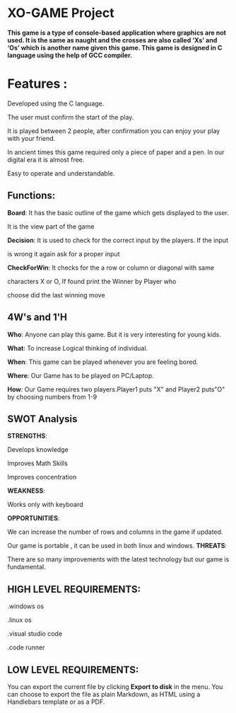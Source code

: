 # XO-GAME Project

**This game is a type of console-based application where graphics are not used. It is the same as naught and the crosses are also called ‘Xs’ and ‘Os’ which is another name given this game. This game is designed in C language using the help of GCC compiler.**


# Features :

Developed using the C language.

  

The user must confirm the start of the play.

  

It is played between 2 people, after confirmation you can enjoy your play with your friend.

  

In ancient times this game required only a piece of paper and a pen. In our digital era it is almost free.

  

Easy to operate and understandable.

## **Functions:**

**Board**: It has the basic outline of the game which gets displayed to the user.

It is the view part of the game

  

**Decision**: It is used to check for the correct input by the players. If the input

is wrong it again ask for a proper input

  

**CheckForWin**: It checks for the a row or column or diagonal with same

characters X or O, If found print the Winner by Player who

choose did the last winning move

## 4W's and 1'H

**Who**: Anyone can play this game. But it is very interesting for young kids.

  

**What**: To increase Logical thinking of individual.

  

**When**: This game can be played whenever you are feeling bored.

  

**Where**: Our Game has to be played on PC/Laptop.

  

**How**:    Our Game requires two players.Player1 puts "X" and Player2 puts"O" by choosing numbers from 1-9

## SWOT Analysis

**STRENGTHS**:

Develops knowledge

Improves Math Skills

Improves concentration

  

**WEAKNESS**:

Works only with keyboard

**OPPORTUNITIES**:

We can increase the number of rows and columns in the game if updated.

Our game is portable , it can be used in both linux and windows. 
**THREATS**:

There are so many improvements with the latest technology but our game is fundamental.

## HIGH LEVEL REQUIREMENTS:

.windows os

  

.linux os

  

.visual studio code

  

.code runner

## LOW LEVEL REQUIREMENTS:

You can export the current file by clicking **Export to disk** in the menu. You can choose to export the file as plain Markdown, as HTML using a Handlebars template or as a PDF.
